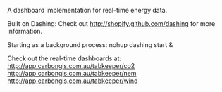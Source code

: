 A dashboard implementation for real-time energy data.

Built on Dashing:
Check out http://shopify.github.com/dashing for more information.

Starting as a background process:
nohup dashing start &

Check out the real-time dashboards at:
http://app.carbongis.com.au/tabkeeper/co2
http://app.carbongis.com.au/tabkeeper/nem
http://app.carbongis.com.au/tabkeeper/wind

